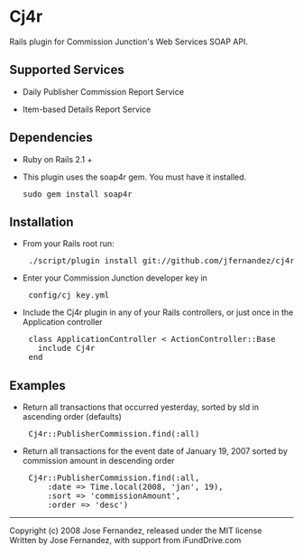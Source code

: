 # Cj4r #

Rails plugin for Commission Junction's Web Services SOAP API.

## Supported Services ##

* Daily Publisher Commission Report Service

* Item-based Details Report Service

## Dependencies ##

* Ruby on Rails 2.1 +

* This plugin uses the soap4r gem.  You must have it installed. <pre>sudo gem install soap4r</pre>


## Installation ##

* From your Rails root run:

<pre>
	./script/plugin install git://github.com/jfernandez/cj4r.git
</pre>
  
* Enter your Commission Junction developer key in

<pre>
	config/cj_key.yml
</pre>

* Include the Cj4r plugin in any of your Rails controllers, or just once in the Application controller

<pre>
	class ApplicationController < ActionController::Base
	  include Cj4r
	end
</pre>

## Examples ##

* Return all transactions that occurred yesterday, sorted by sId in ascending order (defaults)

<pre>
	Cj4r::PublisherCommission.find(:all)
</pre>

* Return all transactions for the event date of January 19, 2007 sorted by commission amount in descending order

<pre>
	Cj4r::PublisherCommission.find(:all, 
		:date => Time.local(2008, 'jan', 19), 
		:sort => 'commissionAmount', 
		:order => 'desc')
</pre>


---
Copyright (c) 2008 Jose Fernandez, released under the MIT license<br/>
Written by Jose Fernandez, with support from iFundDrive.com

